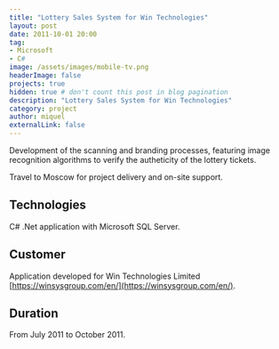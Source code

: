```yaml
---
title: "Lottery Sales System for Win Technologies"
layout: post
date: 2011-10-01 20:00
tag:
- Microsoft
- C#
image: /assets/images/mobile-tv.png
headerImage: false
projects: true
hidden: true # don't count this post in blog pagination
description: "Lottery Sales System for Win Technologies"
category: project
author: miquel
externalLink: false
---
```


Development of the scanning and branding processes, featuring image recognition
algorithms to verify the autheticity of the lottery tickets.

Travel to Moscow for project delivery and on-site support.

## Technologies

C# .Net application with Microsoft SQL Server.

## Customer

Application developed for Win Technologies Limited [https://winsysgroup.com/en/](https://winsysgroup.com/en/).

## Duration

From July 2011 to October 2011.

